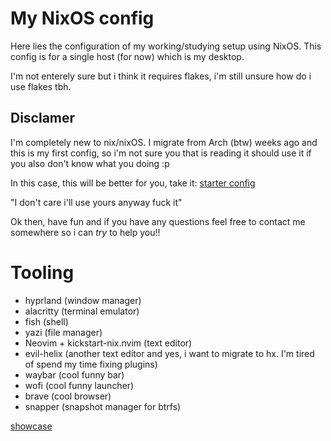 # My NixOS config

Here lies the configuration of my working/studying setup using NixOS. This config is for a single host (for now) which is my desktop.

I'm not enterely sure but i think it requires flakes, i'm still unsure how do i use flakes tbh.

## Disclamer

I'm completely new to nix/nixOS. I migrate from Arch (btw) weeks ago and this is my first config, so i'm not sure you that is reading it should use it if you also don't know what you doing :p

In this case, this will be better for you, take it: [starter config](https://github.com/Misterio77/nix-starter-configs)

"I don't care i'll use yours anyway fuck it"

Ok then, have fun and if you have any questions feel free to contact me somewhere so i can *try* to help you!!

# Tooling

-  hyprland (window manager)
-  alacritty (terminal emulator)
-  fish (shell)
-  yazi (file manager)
-  Neovim + kickstart-nix.nvim (text editor)
-  evil-helix (another text editor and yes, i want to migrate to hx. I'm tired of spend my time fixing plugins)
-  waybar (cool funny bar)
-  wofi (cool funny launcher)
-  brave (cool browser)
-  snapper (snapshot manager for btrfs)

[showcase](./showcase.png)
